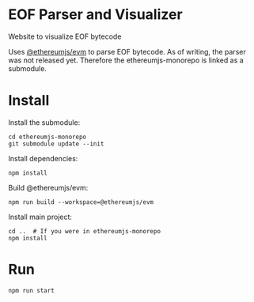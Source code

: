 # EOF Parser and Visualizer

Website to visualize EOF bytecode

Uses [@ethereumjs/evm](https://github.com/ethereumjs/ethereumjs-monorepo/tree/master/packages/evm) to parse EOF bytecode. As of writing, the parser was not released yet. Therefore the ethereumjs-monorepo is linked as a submodule.

# Install

Install the submodule:

```
cd ethereumjs-monorepo
git submodule update --init
```

Install dependencies:

```
npm install
```

Build @ethereumjs/evm:

```
npm run build --workspace=@ethereumjs/evm
```

Install main project:

```
cd ..  # If you were in ethereumjs-monorepo
npm install
```

# Run

```
npm run start
```
